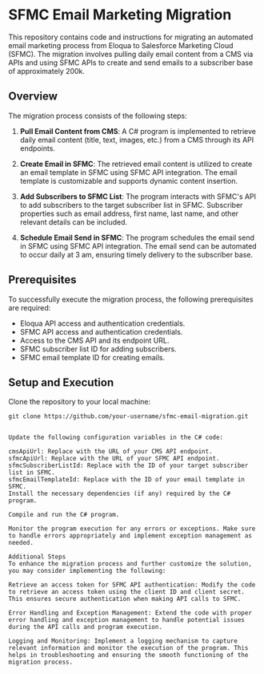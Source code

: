 # SFMC Email Marketing Migration

This repository contains code and instructions for migrating an automated email marketing process from Eloqua to Salesforce Marketing Cloud (SFMC). The migration involves pulling daily email content from a CMS via APIs and using SFMC APIs to create and send emails to a subscriber base of approximately 200k.

## Overview

The migration process consists of the following steps:

1. **Pull Email Content from CMS**: A C# program is implemented to retrieve daily email content (title, text, images, etc.) from a CMS through its API endpoints.

2. **Create Email in SFMC**: The retrieved email content is utilized to create an email template in SFMC using SFMC API integration. The email template is customizable and supports dynamic content insertion.

3. **Add Subscribers to SFMC List**: The program interacts with SFMC's API to add subscribers to the target subscriber list in SFMC. Subscriber properties such as email address, first name, last name, and other relevant details can be included.

4. **Schedule Email Send in SFMC**: The program schedules the email send in SFMC using SFMC API integration. The email send can be automated to occur daily at 3 am, ensuring timely delivery to the subscriber base.

## Prerequisites

To successfully execute the migration process, the following prerequisites are required:

- Eloqua API access and authentication credentials.
- SFMC API access and authentication credentials.
- Access to the CMS API and its endpoint URL.
- SFMC subscriber list ID for adding subscribers.
- SFMC email template ID for creating emails.

## Setup and Execution

Clone the repository to your local machine:

   ```shell
   git clone https://github.com/your-username/sfmc-email-migration.git


Update the following configuration variables in the C# code:

cmsApiUrl: Replace with the URL of your CMS API endpoint.
sfmcApiUrl: Replace with the URL of your SFMC API endpoint.
sfmcSubscriberListId: Replace with the ID of your target subscriber list in SFMC.
sfmcEmailTemplateId: Replace with the ID of your email template in SFMC.
Install the necessary dependencies (if any) required by the C# program.

Compile and run the C# program.

Monitor the program execution for any errors or exceptions. Make sure to handle errors appropriately and implement exception management as needed.

Additional Steps
To enhance the migration process and further customize the solution, you may consider implementing the following:

Retrieve an access token for SFMC API authentication: Modify the code to retrieve an access token using the client ID and client secret. This ensures secure authentication when making API calls to SFMC.

Error Handling and Exception Management: Extend the code with proper error handling and exception management to handle potential issues during the API calls and program execution.

Logging and Monitoring: Implement a logging mechanism to capture relevant information and monitor the execution of the program. This helps in troubleshooting and ensuring the smooth functioning of the migration process.
